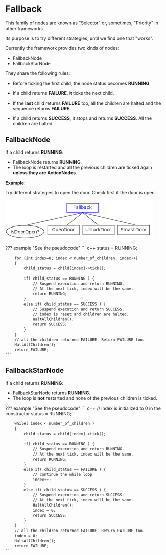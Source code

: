 # Fallback

This family of nodes are known as "Selector" or, sometimes, "Priority"
in other frameworks.

Its purpose is to try different strategies, until we find one that "works".

Currently the framework provides two kinds of nodes:

- FallbackNode
- FallbackStarNode

They share the following rules:

- Before ticking the first child, the node status becomes __RUNNING__.

- If a child returns __FAILURE__, it ticks the next child.

- If the __last__ child returns __FAILURE__ too, all the children are halted and
 the sequence returns __FAILURE__.
 
- If a child returns __SUCCESS__, it stops and returns __SUCCESS__.
  All the children are halted. 


## FallbackNode

If a child returns __RUNNING__:

- FallbackNode returns __RUNNING__. 
- The loop is restarted and  all the previous children are ticked again __unless
  they are ActionNodes__. 


__Example__:

Try different strategies to open the door. Check first if the door is open.

![FallbackNode](images/FallbackSimplified.png)

??? example "See the pseudocode"
	``` c++
		status = RUNNING;

		for (int index=0; index < number_of_children; index++)
		{
			child_status = child[index]->tick();
			
			if( child_status == RUNNING ) {
				// Suspend execution and return RUNNING.
				// At the next tick, index will be the same.
				return RUNNING;
			}
			else if( child_status == SUCCESS ) {
				// Suspend execution and return SUCCESS.
				// index is reset and children are halted.
				HaltAllChildren();
				return SUCCESS;
			}
		}
		// all the children returned FAILURE. Return FAILURE too.
		HaltAllChildren();
		return FAILURE;
	```	

## FallbackStarNode

If a child returns __RUNNING__:

- FallbackStarNode returns __RUNNING__. 
- The loop is __not__ restarted and  none of the previous children is ticked.

??? example "See the pseudocode"
	``` c++
		// index is initialized to 0 in the constructor
		status = RUNNING;

		while( index < number_of_children )
		{
			child_status = child[index]->tick();
			
			if( child_status == RUNNING ) {
				// Suspend execution and return RUNNING.
				// At the next tick, index will be the same.
				return RUNNING;
			}
			else if( child_status == FAILURE ) {
				// continue the while loop
				index++;
			}
			else if( child_status == SUCCESS ) {
				// Suspend execution and return SUCCESS.
				// At the next tick, index will be the same.
   			    HaltAllChildren();
				index = 0;
				return SUCCESS;
			}
		}
		// all the children returned FAILURE. Return FAILURE too.
		index = 0;
		HaltAllChildren();
		return FAILURE;
	```	


 
